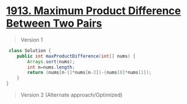 # [1913. Maximum Product Difference Between Two Pairs](https://leetcode.com/problems/maximum-product-difference-between-two-pairs/)
> Version 1
```java
 class Solution {
    public int maxProductDifference(int[] nums) {
        Arrays.sort(nums);
        int n=nums.length;
        return (nums[n-1]*nums[n-2])-(nums[0]*nums[1]);
    }
}
```

> Version 2 (Alternate approach/Optimized)